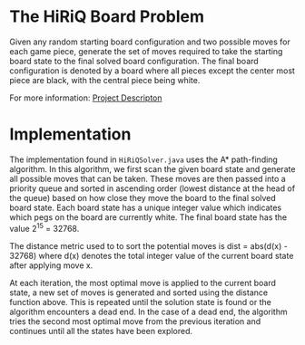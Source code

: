 # The HiRiQ Board Problem

Given any random starting board configuration and two possible moves for each game piece, generate the set of moves required to 
take the starting board state to the final solved board configuration. The final board configuration is denoted by a board 
where all pieces except the center most piece are black, with the central piece being white. 

For more information: [Project Descripton](http://crypto.cs.mcgill.ca/~crepeau/COMP250/HW4.pdf)

# Implementation 

The implementation found in `HiRiQSolver.java` uses the A* path-finding algorithm. In this algorithm, we first scan the given board
state and generate all possible moves that can be taken. These moves are then passed into a priority queue and sorted in 
ascending order (lowest distance at the head of the queue) based on how close
they move the board to the final solved board state. Each board state has a unique integer value which indicates which pegs on the
board are currently white. The final board state has the value 2<sup>15</sup> = 32768. 

The distance metric used to to sort the potential moves is dist = abs(d(x) - 32768) 
where d(x) denotes the total integer value of the current board state after applying move x.

At each iteration, the most optimal move is applied to the current board state, a new set of moves is generated and 
sorted using the distance function above. This 
is repeated until the solution state is found or the algorithm encounters a dead end. In the case of a dead end, the algorithm tries the 
second most optimal move from the previous iteration and continues until all the states have been explored. 
